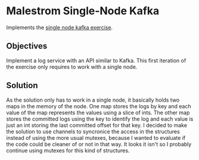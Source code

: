 # Malestrom Single-Node Kafka

Implements the [single node kafka exercise][single-kafka].

## Objectives

Implement a log service with an API similar to Kafka. This first iteration of
the exercise only requires to work with a single node.

## Solution

As the solution only has to work in a single node, it basically holds two maps
in the memory of the node. One map stores the logs by key and each value of the
map represents the values using a slice of ints. The other map stores the
committed logs using the key to identify the log and each value is just an int
storing the last committed offset for that key. I decided to make the solution
to use channels to syncronice the access in the structures instead of using the
more usual mutexes, because I wanted to evaluate if the code could be cleaner
of or not in that way. It looks it isn't so I probably continue using mutexes
for this kind of structures.

[single-kafka]:https://fly.io/dist-sys/5a/
